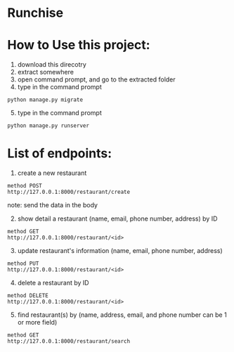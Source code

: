# Runchise

# How to Use this project:
1. download this direcotry
2. extract somewhere
3. open command prompt, and go to the extracted folder
4. type in the command prompt
```
python manage.py migrate
```
5. type in the command prompt
```
python manage.py runserver
```

# List of endpoints:
1. create a new restaurant
```
method POST
http://127.0.0.1:8000/restaurant/create
```
note: send the data in the body

2. show detail a restaurant (name, email, phone number, address) by ID
```
method GET
http://127.0.0.1:8000/restaurant/<id>
```

3. update restaurant's information (name, email, phone number, address)
```
method PUT
http://127.0.0.1:8000/restaurant/<id>
```

4. delete a restaurant by ID
```
method DELETE
http://127.0.0.1:8000/restaurant/<id>
```

5. find restaurant(s) by (name, address, email, and phone number can be 1 or more
field)
```
method GET
http://127.0.0.1:8000/restaurant/search
```
